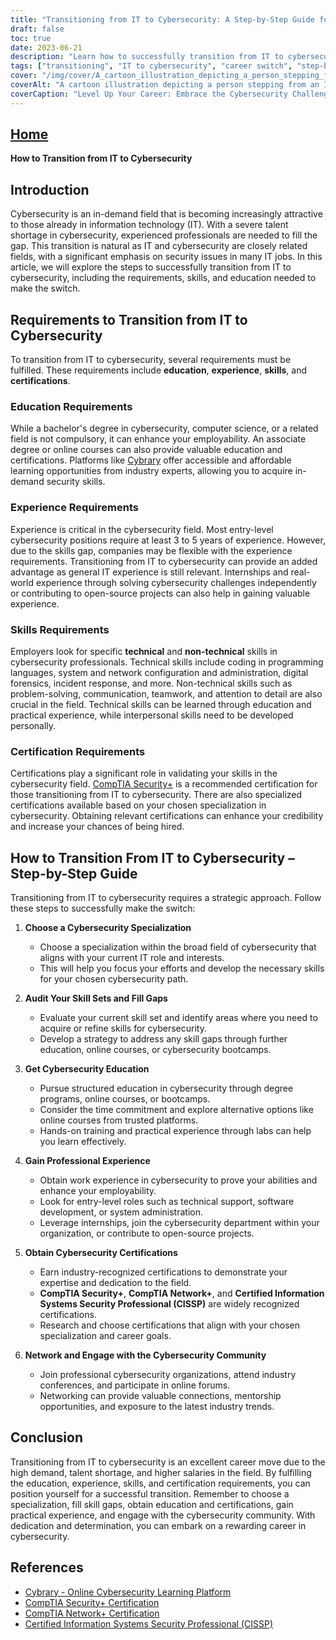 ```yaml
---
title: "Transitioning from IT to Cybersecurity: A Step-by-Step Guide for Success"
draft: false
toc: true
date: 2023-06-21
description: "Learn how to successfully transition from IT to cybersecurity with our comprehensive step-by-step guide, ensuring a successful career switch."
tags: ["transitioning", "IT to cybersecurity", "career switch", "step-by-step guide", "education", "experience", "skills", "certifications", "specialization", "professional networking", "cybersecurity community", "talent shortage", "high demand", "industry trends", "practical experience", "technical skills", "non-technical skills", "cybersecurity certifications", "online courses", "cybersecurity education", "transitioning to cybersecurity", "IT career transition", "cybersecurity skills", "cybersecurity job market", "cybersecurity training", "cybersecurity specialization", "cybersecurity professionals", "cybersecurity industry", "IT skills in cybersecurity", "cybersecurity career paths", "cybersecurity job opportunities"]
cover: "/img/cover/A_cartoon_illustration_depicting_a_person_stepping_from_an.png"
coverAlt: "A cartoon illustration depicting a person stepping from an IT world to a cybersecurity world."
coverCaption: "Level Up Your Career: Embrace the Cybersecurity Challenge!"
---
```


## [Home](/cyber-security-career-playbook-start/)

**How to Transition from IT to Cybersecurity**

## Introduction

Cybersecurity is an in-demand field that is becoming increasingly attractive to those already in information technology (IT). With a severe talent shortage in cybersecurity, experienced professionals are needed to fill the gap. This transition is natural as IT and cybersecurity are closely related fields, with a significant emphasis on security issues in many IT jobs. In this article, we will explore the steps to successfully transition from IT to cybersecurity, including the requirements, skills, and education needed to make the switch.

## Requirements to Transition from IT to Cybersecurity

To transition from IT to cybersecurity, several requirements must be fulfilled. These requirements include **education**, **experience**, **skills**, and **certifications**.

### Education Requirements

While a bachelor's degree in cybersecurity, computer science, or a related field is not compulsory, it can enhance your employability. An associate degree or online courses can also provide valuable education and certifications. Platforms like [Cybrary](https://www.cybrary.it/) offer accessible and affordable learning opportunities from industry experts, allowing you to acquire in-demand security skills.

### Experience Requirements

Experience is critical in the cybersecurity field. Most entry-level cybersecurity positions require at least 3 to 5 years of experience. However, due to the skills gap, companies may be flexible with the experience requirements. Transitioning from IT to cybersecurity can provide an added advantage as general IT experience is still relevant. Internships and real-world experience through solving cybersecurity challenges independently or contributing to open-source projects can also help in gaining valuable experience.

### Skills Requirements

Employers look for specific **technical** and **non-technical** skills in cybersecurity professionals. Technical skills include coding in programming languages, system and network configuration and administration, digital forensics, incident response, and more. Non-technical skills such as problem-solving, communication, teamwork, and attention to detail are also crucial in the field. Technical skills can be learned through education and practical experience, while interpersonal skills need to be developed personally.

### Certification Requirements

Certifications play a significant role in validating your skills in the cybersecurity field. [CompTIA Security+](https://www.comptia.org/certifications/security) is a recommended certification for those transitioning from IT to cybersecurity. There are also specialized certifications available based on your chosen specialization in cybersecurity. Obtaining relevant certifications can enhance your credibility and increase your chances of being hired.

## How to Transition From IT to Cybersecurity – Step-by-Step Guide

Transitioning from IT to cybersecurity requires a strategic approach. Follow these steps to successfully make the switch:

1. **Choose a Cybersecurity Specialization**
   - Choose a specialization within the broad field of cybersecurity that aligns with your current IT role and interests.
   - This will help you focus your efforts and develop the necessary skills for your chosen cybersecurity path.

2. **Audit Your Skill Sets and Fill Gaps**
   - Evaluate your current skill set and identify areas where you need to acquire or refine skills for cybersecurity.
   - Develop a strategy to address any skill gaps through further education, online courses, or cybersecurity bootcamps.

3. **Get Cybersecurity Education**
   - Pursue structured education in cybersecurity through degree programs, online courses, or bootcamps.
   - Consider the time commitment and explore alternative options like online courses from trusted platforms.
   - Hands-on training and practical experience through labs can help you learn effectively.

4. **Gain Professional Experience**
   - Obtain work experience in cybersecurity to prove your abilities and enhance your employability.
   - Look for entry-level roles such as technical support, software development, or system administration.
   - Leverage internships, join the cybersecurity department within your organization, or contribute to open-source projects.

5. **Obtain Cybersecurity Certifications**
   - Earn industry-recognized certifications to demonstrate your expertise and dedication to the field.
   - **CompTIA Security+**, **CompTIA Network+**, and **Certified Information Systems Security Professional (CISSP)** are widely recognized certifications.
   - Research and choose certifications that align with your chosen specialization and career goals.

6. **Network and Engage with the Cybersecurity Community**
   - Join professional cybersecurity organizations, attend industry conferences, and participate in online forums.
   - Networking can provide valuable connections, mentorship opportunities, and exposure to the latest industry trends.

## Conclusion

Transitioning from IT to cybersecurity is an excellent career move due to the high demand, talent shortage, and higher salaries in the field. By fulfilling the education, experience, skills, and certification requirements, you can position yourself for a successful transition. Remember to choose a specialization, fill skill gaps, obtain education and certifications, gain practical experience, and engage with the cybersecurity community. With dedication and determination, you can embark on a rewarding career in cybersecurity.

## References

- [Cybrary - Online Cybersecurity Learning Platform](https://www.cybrary.it/)
- [CompTIA Security+ Certification](https://www.comptia.org/certifications/security)
- [CompTIA Network+ Certification](https://www.comptia.org/certifications/network)
- [Certified Information Systems Security Professional (CISSP)](https://www.isc2.org/Certifications/CISSP)
